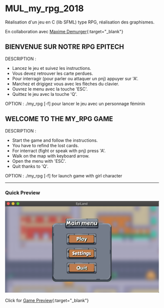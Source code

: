 # MUL_my_rpg_2018
Réalisation d'un jeu en C (lib SFML) type RPG, réalisation des graphismes.

En collaboration avec [Maxime Demurger](https://www.linkedin.com/in/maxime-demurger-12a18b17b/?originalSubdomain=fr){:target="_blank"}

## BIENVENUE SUR NOTRE RPG EPITECH

DESCRIPTION : 
- Lancez le jeu et suivez les instructions.
- Vous devez retrouver les carte perdues.
- Pour interragir (pour parler ou attaquer un pnj) appuyer sur 'A'.
- Marchez et drigigez vous avec les flèches du clavier.
- Ouvrez le menu avec la touche 'ESC'.
- Quittez le jeu avec la touche 'Q'.

OPTION : 
./my_rpg [-f] pour lancer le jeu avec un personnage féminin

## WELCOME TO THE MY_RPG GAME

DESCRIPTION : 
- Start the game and follow the instructions.
- You have to refind the lost cards.
- For interract (fight or speak with pnj) press 'A'.
- Walk on the map with keyboard arrow.
- Open the menu with 'ESC'.
- Quit thanks to 'Q'.

OPTION : 
./my_rpg [-f] for launch game with girl character

**************

### Quick Preview
![Quick Preview](Menu.png)

Click for [Game Preview](https://drive.google.com/file/d/1CreV9VL4vBqMjx1jh6zoBmr5XYI-E2S7/view?usp=sharing){:target="_blank"}
